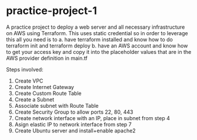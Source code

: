 # practice-project-1
 
A practice project to deploy a web server and all necessary infrastructure on AWS using Terraform. This uses static credential so in order to leverage this all you need is to 
a. have terraform installed and know how to do terraform init and terraform deploy
b. have an AWS account and know how to get your access key and copy it into the placeholder values that are in the AWS provider definition in main.tf

Steps involved:
1. Create VPC
2. Create Internet Gateway
3. Create Custom Route Table
4. Create a Subnet
5. Associate subnet with Route Table
6. Create Security Group to allow ports 22, 80, 443
7. Create network interface with an IP, place in subnet from step 4
8. Asign elastic IP to network interface from step 7
9. Create Ubuntu server and install+enable apache2



